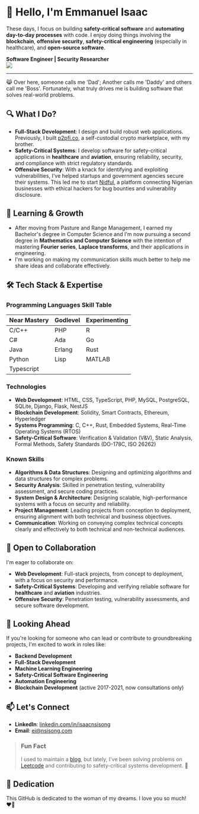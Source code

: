 # 👋 Hello, I'm Emmanuel Isaac

These days, I focus on building **safety-critical software** and **automating day-to-day processes** with code. I enjoy doing things involving the **blockchain**, **offensive security**, **safety-critical engineering** (especially in healthcare), and **open-source software**.


**Software Engineer | Security Researcher**  
![](https://komarev.com/ghpvc/?username=1cbyc&color=blueviolet)

---

😹 Over here, someone calls me 'Dad'; Another calls me 'Daddy' and others call me 'Boss'. Fortunately, what truly drives me is building software that solves real-world problems.


## 🔍 What I Do?
- **Full-Stack Development**: I design and build robust web applications. Previously, I built [p2pfi.co](https://alpha.p2pfi.co), a self-custodial crypto marketplace, with my brother.
- **Safety-Critical Systems**: I develop software for safety-critical applications in **healthcare** and **aviation**, ensuring reliability, security, and compliance with strict regulatory standards.
- **Offensive Security**: With a knack for identifying and exploiting vulnerabilities, I've helped startups and government agencies secure their systems. This led me to start [Nidful](https://nidful.com), a platform connecting Nigerian businesses with ethical hackers for bug bounties and vulnerability disclosure.

## 🌱 Learning & Growth
- After moving from Pasture and Range Management, I earned my Bachelor's degree in Computer Science and I'm now pursuing a second degree in **Mathematics and Computer Science** with the intention of mastering **Fourier series**, **Laplace transforms**, and their applications in engineering.
- I'm working on making my communication skills much better to help me share ideas and collaborate effectively.

## 🛠 Tech Stack & Expertise

### Programming Languages Skill Table

| Near Mastery | Godlevel   | Experimenting |
|--------------|------------|---------------|
| C/C++        | PHP        | R             |
| C#           | Ada        | Go            |
| Java         | Erlang     | Rust          |
| Python       | Lisp       | MATLAB        |
| Typescript   |            |               |

### Technologies
- **Web Development**: HTML, CSS, TypeScript, PHP, MySQL, PostgreSQL, SQLite, Django, Flask, NestJS
- **Blockchain Development**: Solidity, Smart Contracts, Ethereum, Hyperledger
- **Systems Programming**: C, C++, Rust, Embedded Systems, Real-Time Operating Systems (RTOS)
- **Safety-Critical Software**: Verification & Validation (V&V), Static Analysis, Formal Methods, Safety Standards (DO-178C, ISO 26262)
<!-- - **Quantitative Development**: Python, R, MATLAB, QuantLib, Data Science, Machine Learning -->

### Known Skills
- **Algorithms & Data Structures**: Designing and optimizing algorithms and data structures for complex problems.
- **Security Analysis**: Skilled in penetration testing, vulnerability assessment, and secure coding practices.
- **System Design & Architecture**: Designing scalable, high-performance systems with a focus on security and reliability.
- **Project Management**: Leading projects from conception to deployment, ensuring alignment with both technical and business objectives.
- **Communication**: Working on conveying complex technical concepts clearly and effectively to both technical and non-technical audiences.

## 💼 Open to Collaboration
I'm eager to collaborate on:
- **Web Development**: Full-stack projects, from concept to deployment, with a focus on security and performance.
- **Safety-Critical Systems**: Developing and verifying reliable software for **healthcare** and **aviation** industries.
- **Offensive Security**: Penetration testing, vulnerability assessments, and secure software development.

## 🔭 Looking Ahead
If you're looking for someone who can lead or contribute to groundbreaking projects, I'm excited to work in roles like:
- **Backend Development**
- **Full-Stack Development**
- **Machine Learning Engineering**
- **Safety-Critical Software Engineering**
- **Automation Engineering**
- **Blockchain Development** (active 2017-2021, now consultations only)

## 📫 Let's Connect
- **LinkedIn**: [linkedin.com/in/isaacnsisong](https://linkedin.com/in/isaacnsisong)
- **Email**: [ei@nsisong.com](mailto:ei@nsisong.com)

> ### Fun Fact
> I used to maintain a [blog](https://ei.nsisong.com), but lately, I've been solving problems on [Leetcode](https://leetcode.com/u/1cbyc/) and contributing to safety-critical systems development. 🥋

## 💖 Dedication
This GitHub is dedicated to the woman of my dreams. I love you so much! ❤️🌹
